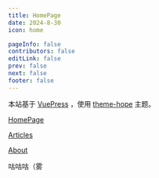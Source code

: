 ```yaml
---
title: HomePage
date: 2024-8-30
icon: home

pageInfo: false
contributors: false
editLink: false
prev: false
next: false
footer: false
---
```


本站基于 [VuePress](https://vuejs.press/zh/) ，使用 [theme-hope](https://theme-hope.vuejs.press/zh/guide/intro/intro.html) 主题。

[HomePage](https://hcx1999.github.io/)

[Articles](https://hcx1999.github.io/posts/)

[About](https://hcx1999.github.io/intro.html)

咕咕咕（雾